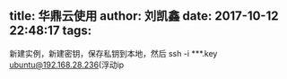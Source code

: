 title: 华鼎云使用
author: 刘凯鑫
date: 2017-10-12 22:48:17
tags:
---
新建实例，新建密钥，保存私钥到本地，然后
ssh -i ***.key ubuntu@192.168.28.236(浮动ip



